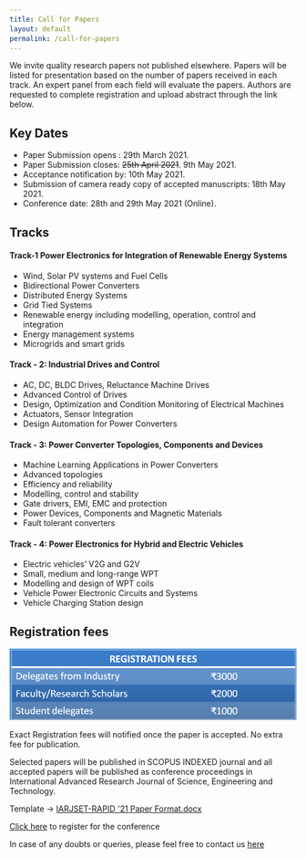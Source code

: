 ```yaml
---
title: Call for Papers
layout: default
permalink: /call-for-papers
---
```



We invite quality research papers not published elsewhere. Papers will be listed for presentation based on the number of papers received in each track. An expert panel from each field will evaluate the papers. Authors are requested to complete registration and upload abstract through the link below.

## Key Dates

- Paper Submission opens : 29th March 2021.
- Paper Submission closes: ~~25th April 2021~~. 9th May 2021.
- Acceptance notification by: 10th May 2021.
- Submission of camera ready copy of accepted manuscripts: 18th May 2021.
- Conference date: 28th and 29th May 2021 (Online).

## Tracks

#### Track-1 Power Electronics for Integration of Renewable Energy Systems 
- Wind, Solar PV systems and Fuel Cells
- Bidirectional Power Converters
- Distributed Energy Systems
- Grid Tied Systems
- Renewable energy including modelling, operation, control and integration
- Energy management systems
- Microgrids and smart grids

#### Track - 2: Industrial Drives and Control
- AC, DC, BLDC Drives, Reluctance Machine Drives
- Advanced Control of Drives
- Design, Optimization and Condition Monitoring of Electrical Machines
- Actuators, Sensor Integration
- Design Automation for Power Converters

#### Track - 3: Power Converter Topologies, Components and Devices
- Machine Learning Applications in Power Converters
- Advanced topologies
- Efficiency and reliability
- Modelling, control and stability
- Gate drivers, EMI, EMC and protection
- Power Devices, Components and Magnetic Materials
- Fault tolerant converters

#### Track - 4: Power Electronics for Hybrid and Electric Vehicles
- Electric vehicles’ V2G and G2V 
- Small, medium and long-range WPT
- Modelling and design of WPT coils
- Vehicle Power Electronic Circuits and Systems
- Vehicle Charging Station design

## Registration fees

![](/assests/regfees.png)

Exact Registration fees will notified once the paper is accepted.
No extra fee for publication.

Selected papers will be published in SCOPUS INDEXED journal and all accepted papers will be published as conference proceedings in International Advanced Research Journal of Science, Engineering and Technology.

Template -> [IARJSET-RAPID '21 Paper Format.docx](https://github.com/rapid-nssce/rapid-nssce.github.io/files/6350349/IARJSET-RAPID.21.Paper.Format.docx)


[Click here](https://forms.gle/SG2WgFsVyH9woUqD7) to register for the conference

In case of any doubts or queries, please feel free to contact us [here](/contact-us)
